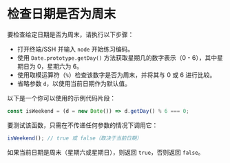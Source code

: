# 检查日期是否为周末

要检查给定日期是否为周末，请执行以下步骤：

- 打开终端/SSH 并输入 `node` 开始练习编码。
- 使用 `Date.prototype.getDay()` 方法获取星期几的数字表示（0 - 6），其中星期日为 0，星期六为 6。
- 使用取模运算符（`%`）检查该数字是否为周末，并将其与 0 或 6 进行比较。
- 省略参数 `d`，以使用当前日期作为默认值。

以下是一个你可以使用的示例代码片段：

```js
const isWeekend = (d = new Date()) => d.getDay() % 6 === 0;
```

要测试该函数，只需在不传递任何参数的情况下调用它：

```js
isWeekend(); // true 或 false（取决于当前日期）
```

如果当前日期是周末（星期六或星期日），则返回 `true`，否则返回 `false`。
